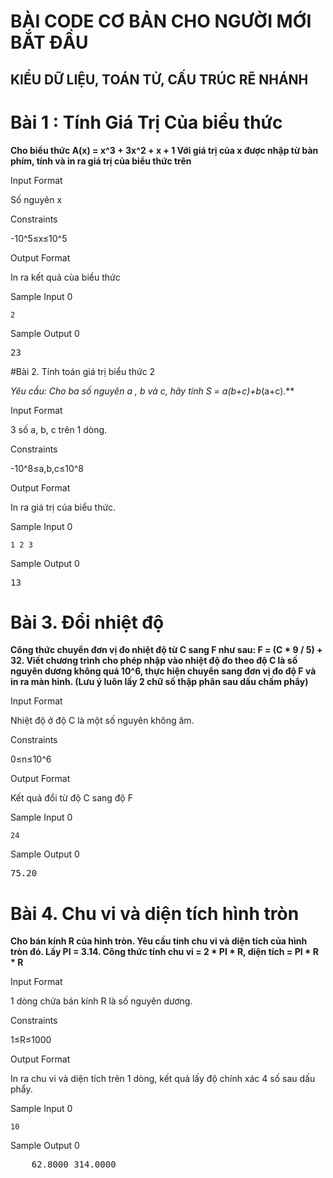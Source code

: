 	
# BÀI CODE CƠ BẢN CHO NGƯỜI MỚI BẮT ĐẦU










## KIỂU DỮ LIỆU, TOÁN TỬ, CẤU TRÚC RẼ NHÁNH




# Bài 1 : Tính Giá Trị Của biểu thức

**Cho biểu thức A(x) = x^3 + 3x^2 + x + 1 Với giá trị của x được nhập từ bàn phím, tính và in ra giá trị của biểu thức trên**

Input Format

Số nguyên x

Constraints

-10^5≤x≤10^5

Output Format

In ra kết quả cùa biểu thức

Sample Input 0


```pre
2
```


Sample Output 0

<pre>
23	
</pre>




#Bài 2. Tính toán giá trị biểu thức 2

**Yêu cầu: Cho ba số nguyên a , b và c, hãy tính S = a*(b+c)+b*(a+c).**

Input Format

3 số a, b, c trên 1 dòng.

Constraints

-10^8≤a,b,c≤10^8

Output Format

In ra giá trị của biểu thức.

Sample Input 0

```re
1 2 3
```


Sample Output 0

<pre>
13	
</pre>


# Bài 3. Đổi nhiệt độ

**Công thức chuyển đơn vị đo nhiệt độ từ C sang F như sau: F = (C * 9 / 5) + 32. Viết chương trình cho phép nhập vào nhiệt độ đo theo độ C là số nguyên dương không quá 10^6, thực hiện chuyển sang đơn vị đo độ F và in ra màn hình. (Lưu ý luôn lấy 2 chữ số thập phân sau dấu chấm phẩy)**


Input Format

Nhiệt độ ở độ C là một số nguyên không âm.

Constraints

0≤n≤10^6

Output Format

Kết quả đổi từ độ C sang độ F

Sample Input 0

```ew
24
```

Sample Output 0



<pre>
75.20	
</pre>


# Bài 4. Chu vi và diện tích hình tròn

**Cho bán kính R của hình tròn. Yêu cầu tính chu vi và diện tích của hình tròn đó. Lấy PI = 3.14. Công thức tính chu vi = 2 * PI * R, diện tích = PI * R * R**

Input Format

1 dòng chứa bán kính R là số nguyên dương.

Constraints

1≤R≤1000

Output Format

In ra chu vi và diện tích trên 1 dòng, kết quả lấy độ chính xác 4 số sau dấu phẩy.

Sample Input 0

```ew
10
```

Sample Output 0

<pre>
	62.8000 314.0000
</pre> 


  




